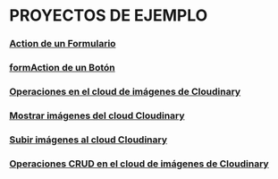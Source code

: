 # PROYECTOS DE EJEMPLO

### [Action de un Formulario](https://github.com/jamj2000/nxform)
### [formAction de un Botón](https://github.com/jamj2000/nxfactions)
### [Operaciones en el cloud de imágenes de Cloudinary](https://github.com/jamj2000/cloudinary)
### [Mostrar imágenes del cloud Cloudinary](https://github.com/jamj2000/nxcloudinary-gallery)
### [Subir imágenes al cloud Cloudinary](https://github.com/jamj2000/nxcloudinary-upload)
### [Operaciones CRUD en el cloud de imágenes de Cloudinary](https://github.com/jamj2000/nxcloudinary-crud)
